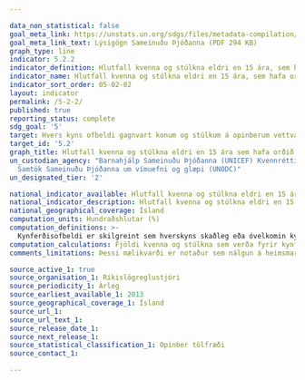 ```yaml
---

data_non_statistical: false
goal_meta_link: https://unstats.un.org/sdgs/files/metadata-compilation/Metadata-Goal-5.pdf
goal_meta_link_text: Lýsigögn Sameinuðu Þjóðanna (PDF 294 KB)
graph_type: line
indicator: 5.2.2
indicator_definition: Hlutfall kvenna og stúlkna eldri en 15 ára, sem hafa orðið fyrir kynferðislegu ofbeldi af hálfu annarra en sambúðarmaka á síðastliðnum 12 mánuðum, eftir aldri og verknaðarstað.
indicator_name: Hlutfall kvenna og stúlkna eldri en 15 ára, sem hafa orðið fyrir kynferðislegu ofbeldi af hálfu annarra en sambúðarmaka á síðastliðnum 12 mánuðum, eftir aldri og verknaðarstað.
indicator_sort_order: 05-02-02
layout: indicator
permalink: /5-2-2/
published: true
reporting_status: complete
sdg_goal: '5'
target: Hvers kyns ofbeldi gagnvart konum og stúlkum á opinberum vettvangi sem og í einkalífi, þ.m.t. mansal, kynferðisleg misbeiting og misbeiting af öðru tagi, verði ekki liðið og regluverk sem styður við ofbeldi afnumið.  
target_id: '5.2'
graph_title: Hlutfall kvenna og stúlkna eldri en 15 ára sem hafa orðið fyrir kynferðislegu ofbeldi á síðastliðnum 12 mánuðum.
un_custodian_agency: "Barnahjálp Sameinuðu Þjóðanna (UNICEF) Kvennréttindasamtök Sameinuðu Þjóðanna (UN Women), Mannfjöldasjóður Sameinuðu Þjóðanna (UNFPA), Alþjóðaheilbrigðismálastofnunin (WHO)
  Samtök Sameinuðu Þjóðanna um vímuefni og glæpi (UNODC)"
un_designated_tier: '2'

national_indicator_available: Hlutfall kvenna og stúlkna eldri en 15 ára sem hafa orðið fyrir kynferðislegu ofbeldi á síðastliðnum 12 mánuðum.
national_indicator_description: Hlutfall kvenna og stúlkna eldri en 15 ára sem hafa orðið fyrir kynferðislegu ofbeldi á síðastliðnum 12 mánuðum.
national_geographical_coverage: Ísland
computation_units: Hundraðshlutar (%)
computation_definitions: >-
  Kynferðisofbeldi er skilgreint sem hverskyns skaðleg eða óvelkomin kynferðisleg hegðun gagnvart þolenda. Það felur meðal annars í sér ofbeldisfulla kynferðislega snertingu, þvingaða þátttöku í kynferðislegum athöfnum, kynferðislegar athafnir án upplýsts samþykis, sifjaspell, kynferðisleg áreitni o.s.frv. Hinsvegar, er í flestum spurningarkönnunum sem safna gögnum um kynferðislegt ofbeldi gagnvart konum og stúlkum af hendi aðila sem þær eru ekki nánu sambandi við, aðeins safnað upplýsingum um þvinguð kynferðismök gegn þeirra vilja eða tilraun til þvingaðra kynferðismaka.
computation_calculations: Fjöldi kvenna og stúlkna sem verða fyrir kynferðislegu ofbeldi í aldurshópi / heildar fjöldi kvenna og stúlkna (eldri en 15 ára) í aldurshópi * 100
comments_limitations: Þessi mælikvarði er notaður sem nálgun á heimsmarkmiðamælikvarða Sameinuðu Þjóðanna. Þar sem því má við komast er unnið að því að finna eða þróa Íslensk gögn til að uppfylla forskrift Sameinuðu Þjóðanna. Þessi mælikvarði var fundinn í samstarfi við sérfræðinga á þessu sviði.

source_active_1: true
source_organisation_1: Ríkislögreglustjóri
source_periodicity_1: Árleg
source_earliest_available_1: 2013
source_geographical_coverage_1: Ísland
source_url_1:
source_url_text_1:
source_release_date_1:
source_next_release_1:
source_statistical_classification_1: Opinber tölfræði
source_contact_1:

---
```

